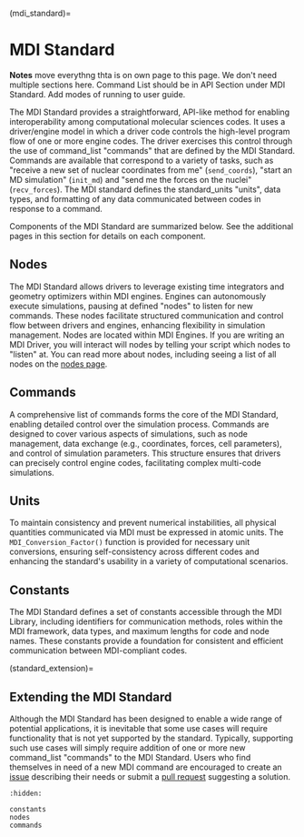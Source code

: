 (mdi_standard)=
# MDI Standard

**Notes** move everythng thta is on own page to this page. We don't need multiple sections here.
Command List should be in API Section under MDI Standard.
Add modes of running to user guide.

The MDI Standard provides a straightforward, API-like method for enabling interoperability among computational molecular sciences codes.
It uses a driver/engine model in which a driver code controls the high-level program flow of one or more engine codes.
The driver exercises this control through the use of command_list "commands" that are defined by the MDI Standard.
Commands are available that correspond to a variety of tasks, such as "receive a new set of nuclear coordinates from me" (`send_coords`), "start an MD simulation" (`init_md`) and "send me the forces on the nuclei" (`recv_forces`).
The MDI standard defines the standard_units "units", data types, and formatting of any data communicated between codes in response to a command.

Components of the MDI Standard are summarized below.
See the additional pages in this section for details on each component.

## Nodes
The MDI Standard allows drivers to leverage existing time integrators and geometry optimizers within MDI engines. 
Engines can autonomously execute simulations, pausing at defined "nodes" to listen for new commands. 
These nodes facilitate structured communication and control flow between drivers and engines, enhancing flexibility in simulation management.
Nodes are located within MDI Engines. 
If you are writing an MDI Driver, you will interact will nodes by telling your script which nodes to "listen" at.
You can read more about nodes, including seeing a list of all nodes on the [nodes page](nodes).

## Commands
A comprehensive list of commands forms the core of the MDI Standard, enabling detailed control over the simulation process. 
Commands are designed to cover various aspects of simulations, such as node management, data exchange (e.g., coordinates, forces, cell parameters), and control of simulation parameters. 
This structure ensures that drivers can precisely control engine codes, facilitating complex multi-code simulations.

## Units
To maintain consistency and prevent numerical instabilities, all physical quantities communicated via MDI must be expressed in atomic units. 
The `MDI_Conversion_Factor()` function is provided for necessary unit conversions, ensuring self-consistency across different codes and enhancing the standard's usability in a variety of computational scenarios.

## Constants
The MDI Standard defines a set of constants accessible through the MDI Library, including identifiers for communication methods, roles within the MDI framework, data types, and maximum lengths for code and node names. These constants provide a foundation for consistent and efficient communication between MDI-compliant codes.

(standard_extension)=
## Extending the MDI Standard

Although the MDI Standard has been designed to enable a wide range of potential applications, it is inevitable that some use cases will require functionality that is not yet supported by the standard.
Typically, supporting such use cases will simply require addition of one or more new command_list "commands" to the MDI Standard.
Users who find themselves in need of a new MDI command are encouraged to create an <a href="https://github.com/MolSSI-MDI/MDI_Library/issues">issue</a> describing their needs or submit a <a href="https://github.com/MolSSI-MDI/MDI_Library/pulls">pull request</a> suggesting a solution.

```{toctree}
:hidden:

constants
nodes
commands

```


